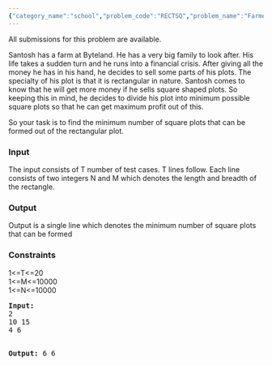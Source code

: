 ```yaml
---
{"category_name":"school","problem_code":"RECTSQ","problem_name":"Farmer And His Plot","languages_supported":{"0":"ADA","1":"ASM","2":"BASH","3":"BF","4":"C","5":"C99 strict","6":"CAML","7":"CLOJ","8":"CLPS","9":"CPP 4.3.2","10":"CPP 4.9.2","11":"CPP14","12":"CS2","13":"D","14":"ERL","15":"FORT","16":"FS","17":"GO","18":"HASK","19":"ICK","20":"ICON","21":"JAVA","22":"JS","23":"LISP clisp","24":"LISP sbcl","25":"LUA","26":"NEM","27":"NICE","28":"NODEJS","29":"PAS fpc","30":"PAS gpc","31":"PERL","32":"PERL6","33":"PHP","34":"PIKE","35":"PRLG","36":"PYPY","37":"PYTH","38":"PYTH 3.4","39":"RUBY","40":"SCALA","41":"SCM chicken","42":"SCM guile","43":"SCM qobi","44":"ST","45":"TCL","46":"TEXT","47":"WSPC"},"max_timelimit":1,"source_sizelimit":50000,"problem_author":"karthikv1392","problem_tester":null,"date_added":"29-04-2015","tags":{"0":"karthikv1392"},"time":{"view_start_date":1436519986,"submit_start_date":1436519986,"visible_start_date":1436519986,"end_date":1735669800},"layout":"problem"}
---
```

<span class="solution-visible-txt">All submissions for this problem are available.</span><p>Santosh has a farm at Byteland. He has a very big family to look after.  His life takes a sudden turn and he runs into a financial crisis. After giving all the money he has in his hand, he decides to sell some parts of his plots. The specialty of his plot is that it is rectangular in nature. Santosh comes to know that he will get more money if he sells square shaped plots. So keeping this in mind, he decides to divide his plot into minimum possible square plots so that he can get maximum profit out of this.</p>
<p>So your task is to find the minimum number of square plots that can be formed out of the rectangular plot.</p>
<h3>Input</h3>
<p>
The input consists of T number of test cases. T lines follow. Each line consists of two integers N and M which denotes the length and breadth of the rectangle.
</p>
<h3>Output</h3>
<p>Output is a single line which denotes the minimum number of square plots that can be formed</p>
<h3>Constraints</h3>
<p>
1&lt;=T&lt;=20 <br />
1&lt;=M&lt;=10000 <br />
1&lt;=N&lt;=10000 
</p>
<pre><b>Input:</b>
2
10 15
4 6

<b>Output:</b>
6
6
</pre>